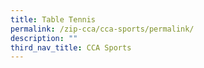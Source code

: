 ```yaml
---
title: Table Tennis
permalink: /zip-cca/cca-sports/permalink/
description: ""
third_nav_title: CCA Sports
---
```

